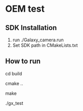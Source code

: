 # OEM test

## SDK Installation
1. run ./Galaxy_camera.run
2. Set SDK path in CMakeLists.txt

## How to run
cd build

cmake ..

make

./gx_test
